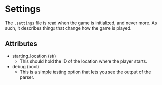 # Settings

The `.settings` file is read when the game is initialized, and never more. As such, it describes things that change how the game is played.

## Attributes

* starting_location (str)
	* This should hold the ID of the location where the player starts.
* debug (bool)
	* This is a simple testing option that lets you see the output of the parser.
